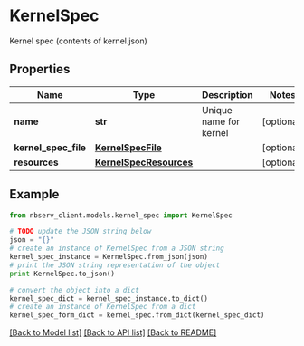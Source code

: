 # KernelSpec

Kernel spec (contents of kernel.json)

## Properties

Name | Type | Description | Notes
------------ | ------------- | ------------- | -------------
**name** | **str** | Unique name for kernel | [optional] 
**kernel_spec_file** | [**KernelSpecFile**](KernelSpecFile.md) |  | [optional] 
**resources** | [**KernelSpecResources**](KernelSpecResources.md) |  | [optional] 

## Example

```python
from nbserv_client.models.kernel_spec import KernelSpec

# TODO update the JSON string below
json = "{}"
# create an instance of KernelSpec from a JSON string
kernel_spec_instance = KernelSpec.from_json(json)
# print the JSON string representation of the object
print KernelSpec.to_json()

# convert the object into a dict
kernel_spec_dict = kernel_spec_instance.to_dict()
# create an instance of KernelSpec from a dict
kernel_spec_form_dict = kernel_spec.from_dict(kernel_spec_dict)
```
[[Back to Model list]](../README.md#documentation-for-models) [[Back to API list]](../README.md#documentation-for-api-endpoints) [[Back to README]](../README.md)


